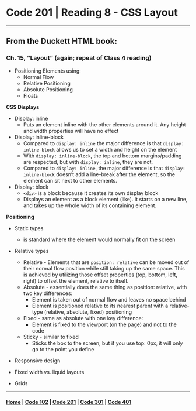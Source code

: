 # Code 201 | Reading 8 - CSS Layout
***
## From the Duckett HTML book:
### Ch. 15, “Layout” (again; repeat of Class 4 reading)

- Positioning Elements using:
    - Normal Flow
    - Relative Positioning
    - Absolute Positioning
    - Floats

**CSS Displays**
- Display: inline
    - Puts an element inline with the other elements around it. Any height and width properties will have no effect
- Display: inline-block
    - Compared to `display: inline` the major difference is that `display: inline-block` allows us to set a width and height on the element
    - With `display: inline-block`, the top and bottom margins/padding are respected, but with `display: inline`, they are not.
    - Compared to `display: inline`, the major difference is that `display: inline-block` doesn’t add a line-break after the element, so the element can sit next to other elements.
- Display: block 
    - `<div>` is a block because it creates its own display block
    - Displays an element as a block element (like). It starts on a new line, and takes up the whole width of its containing element.

**Positioning**
- Static types
    - is standard where the element would normally fit on the screen
- Relative types
    - Relative - Elements that are `position: relative` can be moved out of their normal flow position while still taking up the same space. This is achieved by utilizing those offset properties (top, bottom, left, right) to offset the element, relative to itself.
    - Absolute - essentially does the same thing as position: relative, with two key differences:
        - Element is taken out of normal flow and leaves no space behind
        - Element is positioned relative to its nearest parent with a relative-type (relative, absolute, fixed) positioning
    - Fixed - same as absolute with one key difference:
        - Element is fixed to the viewport (on the page) and not to the code
    - Sticky - similar to fixed
        - Sticks the box to the screen, but if you use top: 0px, it will only go to the point you define

- Responsive design

- Fixed width vs. liquid layouts

- Grids



***

#### [Home](README.md) | [Code 102](102.md) | [Code 201](201.md) | [Code 301](301.md) | [Code 401](401.md)